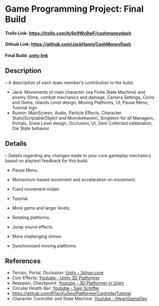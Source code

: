 # Game Programming Project: Final Build
#### Trello Link: https://trello.com/b/6e9WcBwF/cashmoneydash 
#### Github Link: https://github.com/JackHanni/CashMoneyDash 
#### Final Build: [unity link](https://play.unity.com/mg/other/webgl-builds-416668)


## Description 
– A description of each team member’s contribution to the build.
* Jack: Movements of main character (via Finite State Machine) and enemy Slime, combat mechanics and damage, Camera Settings, Coins and Gems, Islands Level design, Moving Platforms, UI, Pause Menu, Tutorial sign
* Ruimin: MainScreen, Audio, Particle Effects, Character Stats(ScriptableObject and Monobehavior), Singleton for all Managers, Portals, Snow Level design, Occlusion, UI, Gem Collected celebration, Die State behavior

## Details 
– Details regarding any changes made to your core gameplay mechanics based on playtest feedback for this build.

* Pause Menu.

* Momentum-based movement and acceleration on movement.

* Fixed movement midair.

* Tutorial.

* More gems and larger levels.

* Rotating platforms.

* Jump sound effects.

* More challenging slimes.

* Synchronized moving platforms.


## References
- Terrain, Portal, Occlusion: [Unity - 3drpg-core](https://learn.u3d.cn/tutorial/3drpg-core)
- Coin Effects: [Youtube - Unity 3D Platformer](https://www.youtube.com/playlist?list=PLiyfvmtjWC_V_H-VMGGAZi7n5E0gyhc37)
- Respawn, Checkpoint: [Youtube - 3D Platformer in Unity](https://www.youtube.com/watch?v=MxEgXOWBNFA&list=PLkp23zg4CAMV8fcsUYX1EwihX7WXhFH6N&index=20)
- Circular Health Bar: [Youtube - Sam Schiffer](https://www.youtube.com/watch?v=V5h2ClMUguQ)
- https://github.com/RYanXuDev/PlatformerControllerTutorial
- Character Controller and State Machine: [Youtube - IHeartGameDev](https://youtube.com/playlist?list=PLwyUzJb_FNeQrIxCEjj5AMPwawsw5beAy&si=gIcM2GG25uy952Xj)
